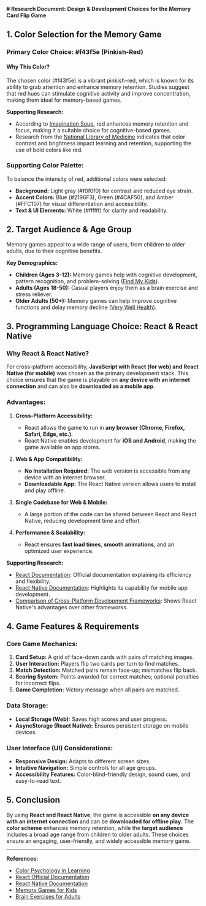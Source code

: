 **# Research Document: Design & Development Choices for the Memory Card Flip Game**

## **1. Color Selection for the Memory Game**

### **Primary Color Choice: #f43f5e (Pinkish-Red)**

#### **Why This Color?**

The chosen color (#f43f5e) is a vibrant pinkish-red, which is known for its ability to grab attention and enhance memory retention. Studies suggest that red hues can stimulate cognitive activity and improve concentration, making them ideal for memory-based games.

**Supporting Research:**

- According to [Imagination Soup](https://imaginationsoup.net/color-psychology-how-to-use-color-in-learning-colorize/), red enhances memory retention and focus, making it a suitable choice for cognitive-based games.
- Research from the [National Library of Medicine](https://www.ncbi.nlm.nih.gov/pmc/articles/PMC3743993/) indicates that color contrast and brightness impact learning and retention, supporting the use of bold colors like red.

### **Supporting Color Palette:**

To balance the intensity of red, additional colors were selected:

- **Background:** Light gray (#f0f0f0) for contrast and reduced eye strain.
- **Accent Colors:** Blue (#2196F3), Green (#4CAF50), and Amber (#FFC107) for visual differentiation and accessibility.
- **Text & UI Elements:** White (#ffffff) for clarity and readability.

## **2. Target Audience & Age Group**

Memory games appeal to a wide range of users, from children to older adults, due to their cognitive benefits.

**Key Demographics:**

- **Children (Ages 3-12):** Memory games help with cognitive development, pattern recognition, and problem-solving ([Find My Kids](https://findmykids.org/blog/en/memory-games-for-kids?utm_source=chatgpt.com)).
- **Adults (Ages 18-50):** Casual players enjoy them as a brain exercise and stress reliever.
- **Older Adults (50+):** Memory games can help improve cognitive functions and delay memory decline ([Very Well Health](https://www.verywellhealth.com/brain-exercises-8698291?utm_source=chatgpt.com)).

## **3. Programming Language Choice: React & React Native**

### **Why React & React Native?**

For cross-platform accessibility, **JavaScript with React (for web) and React Native (for mobile)** was chosen as the primary development stack. This choice ensures that the game is playable on **any device with an internet connection** and can also be **downloaded as a mobile app**.

### **Advantages:**

1. **Cross-Platform Accessibility:**

   - React allows the game to run in **any browser (Chrome, Firefox, Safari, Edge, etc.)**.
   - React Native enables development for **iOS and Android**, making the game available on app stores.

2. **Web & App Compatibility:**

   - **No Installation Required:** The web version is accessible from any device with an internet browser.
   - **Downloadable App:** The React Native version allows users to install and play offline.

3. **Single Codebase for Web & Mobile:**

   - A large portion of the code can be shared between React and React Native, reducing development time and effort.

4. **Performance & Scalability:**

   - React ensures **fast load times**, **smooth animations**, and an optimized user experience.

**Supporting Research:**

- [React Documentation](https://react.dev/): Official documentation explaining its efficiency and flexibility.
- [React Native Documentation](https://reactnative.dev/): Highlights its capability for mobile app development.
- [Comparison of Cross-Platform Development Frameworks](https://en.wikipedia.org/wiki/Comparison_of_cross-platform_development_tools): Shows React Native's advantages over other frameworks.

## **4. Game Features & Requirements**

### **Core Game Mechanics:**

1. **Card Setup:** A grid of face-down cards with pairs of matching images.
2. **User Interaction:** Players flip two cards per turn to find matches.
3. **Match Detection:** Matched pairs remain face-up; mismatches flip back.
4. **Scoring System:** Points awarded for correct matches; optional penalties for incorrect flips.
5. **Game Completion:** Victory message when all pairs are matched.

### **Data Storage:**

- **Local Storage (Web):** Saves high scores and user progress.
- **AsyncStorage (React Native):** Ensures persistent storage on mobile devices.

### **User Interface (UI) Considerations:**

- **Responsive Design:** Adapts to different screen sizes.
- **Intuitive Navigation:** Simple controls for all age groups.
- **Accessibility Features:** Color-blind-friendly design, sound cues, and easy-to-read text.

## **5. Conclusion**

By using **React and React Native**, the game is accessible **on any device with an internet connection** and can be **downloaded for offline play**. The **color scheme** enhances memory retention, while the **target audience** includes a broad age range from children to older adults. These choices ensure an engaging, user-friendly, and widely accessible memory game.

---

**References:**

- [Color Psychology in Learning](https://imaginationsoup.net/color-psychology-how-to-use-color-in-learning-colorize/)
- [React Official Documentation](https://react.dev/)
- [React Native Documentation](https://reactnative.dev/)
- [Memory Games for Kids](https://findmykids.org/blog/en/memory-games-for-kids?utm_source=chatgpt.com)
- [Brain Exercises for Adults](https://www.verywellhealth.com/brain-exercises-8698291?utm_source=chatgpt.com)
